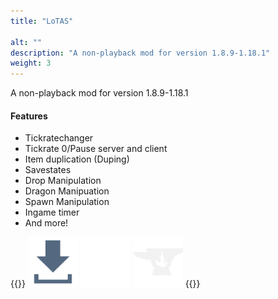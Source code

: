 ```yaml
---
title: "LoTAS"

alt: ""
description: "A non-playback mod for version 1.8.9-1.18.1"
weight: 3
---
```


A non-playback mod for version 1.8.9-1.18.1

#### Features

*   Tickratechanger
*   Tickrate 0/Pause server and client
*   Item duplication (Duping)
*   Savestates
*   Drop Manipulation
*   Dragon Manipuation
*   Spawn Manipulation
*   Ingame timer
*   And more!

{{<rawhtml>}}
<a href="https://github.com/MCPfannkuchenYT/LoTAS/releases"><img class="inlineBlock border hovered"
		src="/images/DownloadButton.svg" height="80" alt="Download Button"></a>
<a href="https://github.com/MCPfannkuchenYT/LoTAS"><img class="inlineBlock border hovered"
		src="/images/Github-Mark.svg" height="80" alt="GitHub logo"></a>
<a href="https://www.curseforge.com/minecraft/mc-mods/lotas"><img class="inlineBlock border hovered"
		src="/images/CurseForge.svg" height="80" alt="Curseforge"></a>
{{</rawhtml>}}